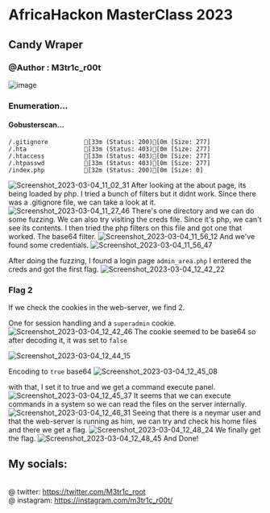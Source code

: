 # AfricaHackon MasterClass 2023
## Candy Wraper
### @Author : M3tr1c_r00t
![image](https://user-images.githubusercontent.com/99975622/222982585-bb1bec1f-823c-4d7b-acd9-0359c49c213a.png)
### Enumeration...
#### Gobusterscan...
```
/.gitignore          [33m (Status: 200)[0m [Size: 277]
/.hta                [33m (Status: 403)[0m [Size: 277]
/.htaccess           [33m (Status: 403)[0m [Size: 277]
/.htpasswd           [33m (Status: 403)[0m [Size: 277]
/index.php           [32m (Status: 200)[0m [Size: 0]
```
![Screenshot_2023-03-04_11_02_31](https://user-images.githubusercontent.com/99975622/222982766-b2a1f048-2c0f-4a87-8002-245e2f099f28.png)
After looking at the about page, its being loaded by php. I tried a bunch of filters but it didnt work.
Since there was a .gitignore file, we can take a look at it.
![Screenshot_2023-03-04_11_27_46](https://user-images.githubusercontent.com/99975622/222982947-2c81f378-7bd6-421d-940a-e58604877b6c.png)
There's one directory and we can do some fuzzing.
We can also try visiting the creds file.
Since it's php, we can't see its contents. I then tried the php filters on this file and got one that worked. The base64 filter.
![Screenshot_2023-03-04_11_56_12](https://user-images.githubusercontent.com/99975622/222983265-2ef772d2-5710-4e4a-94a0-feba0c817678.png)
And we've found some credentials.
![Screenshot_2023-03-04_11_56_47](https://user-images.githubusercontent.com/99975622/222983305-8c53eb8c-1fa0-4b4a-884c-2a87b01aa464.png)

After doing the fuzzing, I found a login page ```admin_area.php```
I entered the creds and got the first flag.
![Screenshot_2023-03-04_12_42_22](https://user-images.githubusercontent.com/99975622/222983401-84665a98-664c-42cd-867a-66b8f8ae653c.png)

### Flag 2
If we check the cookies in the web-server, we find 2.

One for session handling and a ```superadmin``` cookie.
![Screenshot_2023-03-04_12_42_46](https://user-images.githubusercontent.com/99975622/222983570-42ff52ad-967d-48dc-9f07-7c20c4b2c355.png)
The cookie seemed to be base64 so after decoding it, it was set to ```false```

![Screenshot_2023-03-04_12_44_15](https://user-images.githubusercontent.com/99975622/222983620-54ac37e4-235c-4897-b704-770810bfa872.png)

Encoding to ```true``` base64
![Screenshot_2023-03-04_12_45_08](https://user-images.githubusercontent.com/99975622/222983686-c911ee64-e877-4fa0-b132-4e2eb8c28c0b.png)

with that, I set it to true and we get a command execute panel.
![Screenshot_2023-03-04_12_45_37](https://user-images.githubusercontent.com/99975622/222983726-8be890c8-62cc-4d98-a3bf-350a0c1f5231.png)
It seems that we can execute commands in a system so we can read the files on the server internally.
![Screenshot_2023-03-04_12_46_31](https://user-images.githubusercontent.com/99975622/222983798-61dd4982-6a77-4748-9dcf-5d7ea9df431e.png)
Seeing that there is a neymar user and that the web-server is running as him, we can try and check his home files and there we get a flag.
![Screenshot_2023-03-04_12_48_24](https://user-images.githubusercontent.com/99975622/222983842-1f9a8eb0-898e-4ab2-bb8d-8dd6187f348f.png)
We finally get the flag.
![Screenshot_2023-03-04_12_48_45](https://user-images.githubusercontent.com/99975622/222983888-63ae3d11-6a56-4d63-8dc0-8d5c174c2999.png)
And Done!
## My socials:
<br>@ twitter: https://twitter.com/M3tr1c_root
<br>@ instagram: https://instagram.com/m3tr1c_r00t/
 
